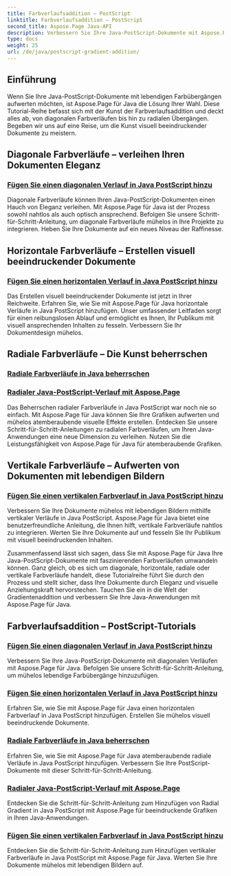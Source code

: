 ```yaml
---
title: Farbverlaufsaddition – PostScript
linktitle: Farbverlaufsaddition – PostScript
second_title: Aspose.Page Java-API
description: Verbessern Sie Ihre Java-PostScript-Dokumente mit Aspose.Page für Java-Tutorials. Erfahren Sie, wie Sie mühelos atemberaubende diagonale, horizontale, radiale und vertikale Farbverläufe hinzufügen.
type: docs
weight: 25
url: /de/java/postscript-gradient-addition/
---
```

## Einführung

Wenn Sie Ihre Java-PostScript-Dokumente mit lebendigen Farbübergängen aufwerten möchten, ist Aspose.Page für Java die Lösung Ihrer Wahl. Diese Tutorial-Reihe befasst sich mit der Kunst der Farbverlaufsaddition und deckt alles ab, von diagonalen Farbverläufen bis hin zu radialen Übergängen. Begeben wir uns auf eine Reise, um die Kunst visuell beeindruckender Dokumente zu meistern.

## Diagonale Farbverläufe – verleihen Ihren Dokumenten Eleganz
### [Fügen Sie einen diagonalen Verlauf in Java PostScript hinzu](./diagonal/)

Diagonale Farbverläufe können Ihren Java-PostScript-Dokumenten einen Hauch von Eleganz verleihen. Mit Aspose.Page für Java ist der Prozess sowohl nahtlos als auch optisch ansprechend. Befolgen Sie unsere Schritt-für-Schritt-Anleitung, um diagonale Farbverläufe mühelos in Ihre Projekte zu integrieren. Heben Sie Ihre Dokumente auf ein neues Niveau der Raffinesse.

## Horizontale Farbverläufe – Erstellen visuell beeindruckender Dokumente
### [Fügen Sie einen horizontalen Verlauf in Java PostScript hinzu](./horizontal/)

Das Erstellen visuell beeindruckender Dokumente ist jetzt in Ihrer Reichweite. Erfahren Sie, wie Sie mit Aspose.Page für Java horizontale Verläufe in Java PostScript hinzufügen. Unser umfassender Leitfaden sorgt für einen reibungslosen Ablauf und ermöglicht es Ihnen, Ihr Publikum mit visuell ansprechenden Inhalten zu fesseln. Verbessern Sie Ihr Dokumentdesign mühelos.

## Radiale Farbverläufe – Die Kunst beherrschen
### [Radiale Farbverläufe in Java beherrschen](./radial1/)
### [Radialer Java-PostScript-Verlauf mit Aspose.Page](./radial2/)

Das Beherrschen radialer Farbverläufe in Java PostScript war noch nie so einfach. Mit Aspose.Page für Java können Sie Ihre Grafiken aufwerten und mühelos atemberaubende visuelle Effekte erstellen. Entdecken Sie unsere Schritt-für-Schritt-Anleitungen zu radialen Farbverläufen, um Ihren Java-Anwendungen eine neue Dimension zu verleihen. Nutzen Sie die Leistungsfähigkeit von Aspose.Page für Java für atemberaubende Grafiken.

## Vertikale Farbverläufe – Aufwerten von Dokumenten mit lebendigen Bildern
### [Fügen Sie einen vertikalen Farbverlauf in Java PostScript hinzu](./vertical/)

Verbessern Sie Ihre Dokumente mühelos mit lebendigen Bildern mithilfe vertikaler Verläufe in Java PostScript. Aspose.Page für Java bietet eine benutzerfreundliche Anleitung, die Ihnen hilft, vertikale Farbverläufe nahtlos zu integrieren. Werten Sie Ihre Dokumente auf und fesseln Sie Ihr Publikum mit visuell beeindruckenden Inhalten. 

Zusammenfassend lässt sich sagen, dass Sie mit Aspose.Page für Java Ihre Java-PostScript-Dokumente mit faszinierenden Farbverläufen umwandeln können. Ganz gleich, ob es sich um diagonale, horizontale, radiale oder vertikale Farbverläufe handelt, diese Tutorialreihe führt Sie durch den Prozess und stellt sicher, dass Ihre Dokumente durch Eleganz und visuelle Anziehungskraft hervorstechen. Tauchen Sie ein in die Welt der Gradientenaddition und verbessern Sie Ihre Java-Anwendungen mit Aspose.Page für Java.
## Farbverlaufsaddition – PostScript-Tutorials
### [Fügen Sie einen diagonalen Verlauf in Java PostScript hinzu](./diagonal/)
Verbessern Sie Ihre Java-PostScript-Dokumente mit diagonalen Verläufen mit Aspose.Page für Java. Befolgen Sie unsere Schritt-für-Schritt-Anleitung, um mühelos lebendige Farbübergänge hinzuzufügen.
### [Fügen Sie einen horizontalen Verlauf in Java PostScript hinzu](./horizontal/)
Erfahren Sie, wie Sie mit Aspose.Page für Java einen horizontalen Farbverlauf in Java PostScript hinzufügen. Erstellen Sie mühelos visuell beeindruckende Dokumente.
### [Radiale Farbverläufe in Java beherrschen](./radial1/)
Erfahren Sie, wie Sie mit Aspose.Page für Java atemberaubende radiale Verläufe in Java PostScript hinzufügen. Verbessern Sie Ihre PostScript-Dokumente mit dieser Schritt-für-Schritt-Anleitung.
### [Radialer Java-PostScript-Verlauf mit Aspose.Page](./radial2/)
Entdecken Sie die Schritt-für-Schritt-Anleitung zum Hinzufügen von Radial Gradient in Java PostScript mit Aspose.Page für beeindruckende Grafiken in Ihren Java-Anwendungen.
### [Fügen Sie einen vertikalen Farbverlauf in Java PostScript hinzu](./vertical/)
Entdecken Sie die Schritt-für-Schritt-Anleitung zum Hinzufügen vertikaler Farbverläufe in Java PostScript mit Aspose.Page für Java. Werten Sie Ihre Dokumente mühelos mit lebendigen Bildern auf.